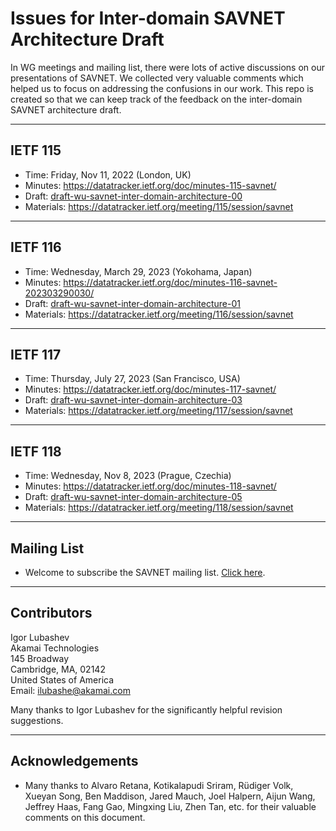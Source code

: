 # Issues for Inter-domain SAVNET Architecture Draft
In WG meetings and mailing list, there were lots of active discussions on our presentations of SAVNET. We collected very valuable comments which helped us to focus on addressing the confusions in our work. This repo is created so that we can keep track of the feedback on the inter-domain SAVNET architecture draft. 

- - -
## IETF 115
- Time: Friday, Nov 11, 2022 (London, UK)
- Minutes: https://datatracker.ietf.org/doc/minutes-115-savnet/
- Draft: [draft-wu-savnet-inter-domain-architecture-00](https://datatracker.ietf.org/doc/draft-wu-savnet-inter-domain-architecture/) 
- Materials: https://datatracker.ietf.org/meeting/115/session/savnet

- - -
## IETF 116
- Time: Wednesday, March 29, 2023 (Yokohama, Japan)
- Minutes: https://datatracker.ietf.org/doc/minutes-116-savnet-202303290030/
- Draft: [draft-wu-savnet-inter-domain-architecture-01](https://datatracker.ietf.org/doc/draft-wu-savnet-inter-domain-architecture/) 
- Materials: https://datatracker.ietf.org/meeting/116/session/savnet

- - -
## IETF 117
- Time: Thursday, July 27, 2023 (San Francisco, USA)
- Minutes: https://datatracker.ietf.org/doc/minutes-117-savnet/
- Draft: [draft-wu-savnet-inter-domain-architecture-03](https://datatracker.ietf.org/doc/draft-wu-savnet-inter-domain-architecture/) 
- Materials: https://datatracker.ietf.org/meeting/117/session/savnet

- - -
## IETF 118
- Time: Wednesday, Nov 8, 2023 (Prague, Czechia)
- Minutes: https://datatracker.ietf.org/doc/minutes-118-savnet/
- Draft: [draft-wu-savnet-inter-domain-architecture-05](https://datatracker.ietf.org/doc/draft-wu-savnet-inter-domain-architecture/) 
- Materials: https://datatracker.ietf.org/meeting/118/session/savnet

- - -
## Mailing List
- Welcome to subscribe the SAVNET mailing list. [Click here](https://www.ietf.org/mailman/listinfo/savnet).

- - -
## Contributors
Igor Lubashev  
  Akamai Technologies  
  145 Broadway  
  Cambridge, MA, 02142  
  United States of America  
  Email: ilubashe@akamai.com

Many thanks to Igor Lubashev for the significantly helpful revision suggestions.

- - -
## Acknowledgements
- Many thanks to Alvaro Retana, Kotikalapudi Sriram, Rüdiger Volk, Xueyan Song, Ben Maddison, Jared Mauch, Joel Halpern, Aijun Wang, Jeffrey Haas, Fang Gao, Mingxing Liu, Zhen Tan, etc. for their valuable comments on this document.
